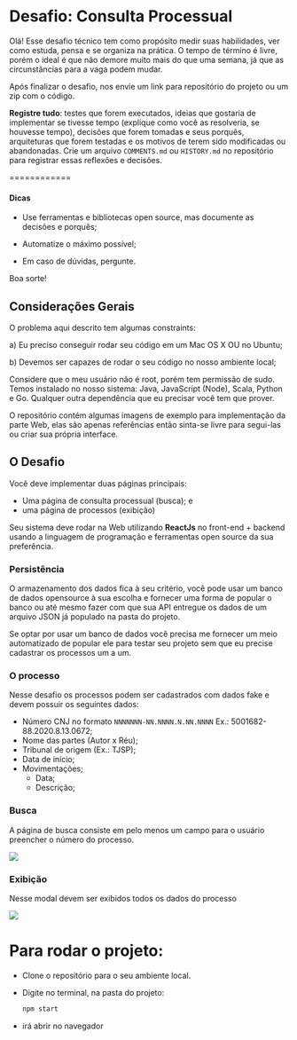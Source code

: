 # Desafio: Consulta Processual

Olá! Esse desafio técnico tem como propósito medir suas habilidades, ver como estuda, pensa e se organiza na prática. O tempo de término é livre, porém o ideal é que não demore muito mais do que uma semana, já que as circunstâncias para a vaga podem mudar.

Após finalizar o desafio, nos envie um link para repositório do projeto ou um zip com o código.

**Registre tudo**: testes que forem executados, ideias que gostaria de implementar se tivesse tempo (explique como você as resolveria, se houvesse tempo), decisões que forem tomadas e seus porquês, arquiteturas que forem testadas e os motivos de terem sido modificadas ou abandonadas. Crie um arquivo `COMMENTS.md` ou `HISTORY.md` no repositório para registrar essas reflexões e decisões.

============
#### Dicas
- Use ferramentas e bibliotecas open source, mas documente as decisões e porquês;

- Automatize o máximo possível;

- Em caso de dúvidas, pergunte.

Boa sorte!

## Considerações Gerais

O problema aqui descrito tem algumas constraints:

a) Eu preciso conseguir rodar seu código em um Mac OS X OU no Ubuntu;

b) Devemos ser capazes de rodar o seu código no nosso ambiente local;

Considere que o meu usuário não é root, porém tem permissão de sudo. 
Temos instalado no nosso sistema: Java, JavaScript (Node), Scala, Python e Go. Qualquer outra dependência que eu precisar você tem que prover.

O repositório contém algumas imagens de exemplo para implementação da parte Web, elas são apenas referências então sinta-se livre para segui-las ou criar sua própria interface.

## O Desafio

Você deve implementar duas páginas principais:

- Uma página de consulta processual (busca); e
- uma página de processos (exibição) 

Seu sistema deve rodar na Web utilizando **ReactJs** no front-end + backend usando a linguagem de programação e ferramentas open source da sua preferência.

### Persistência

O armazenamento dos dados fica à seu critério, você pode usar um banco de dados opensource à sua escolha e fornecer uma forma de popular o banco ou até mesmo fazer com que sua API entregue os dados de um arquivo JSON já populado na pasta do projeto. 

Se optar por usar um banco de dados você precisa me fornecer um meio automatizado de popular ele para testar seu projeto sem que eu precise cadastrar os processos um a um.

### O processo

Nesse desafio os processos podem ser cadastrados com dados fake e devem possuir os seguintes dados:

- Número CNJ no formato `NNNNNNN-NN.NNNN.N.NN.NNNN` Ex.: 5001682-88.2020.8.13.0672;
- Nome das partes (Autor x Réu);
- Tribunal de origem (Ex.: TJSP);
- Data de início;
- Movimentações;
  - Data;
  - Descrição;

### Busca

A página de busca consiste em pelo menos um campo para o usuário preencher o número do processo.

<img src="https://i.postimg.cc/Wq3Pg0mm/Screen-Shot-2022-10-09-at-21-50-48.png"/>

### Exibição

Nesse modal devem ser exibidos todos os dados do processo

<img src="https://i.postimg.cc/XX7WR0MZ/Screen-Shot-2022-10-09-at-21-51-20.png"/>

# Para rodar o projeto:

- Clone o repositório para o seu ambiente local. 

- Digite no terminal, na pasta do projeto:

    ```jsx
    npm start
    ```
- irá abrir no navegador
